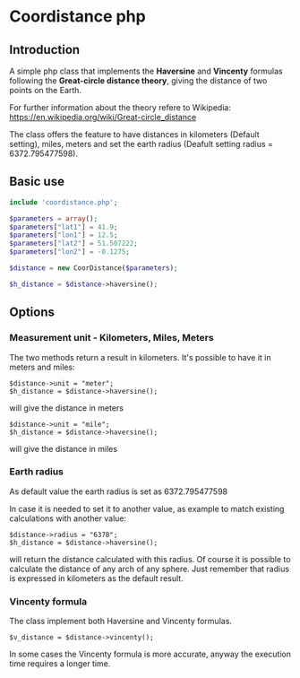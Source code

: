 # Coordistance php

## Introduction

A simple php class that implements the **Haversine** and **Vincenty** formulas following the **Great-circle distance theory**, giving the distance of two points on the Earth.

For further information about the theory refere to Wikipedia: https://en.wikipedia.org/wiki/Great-circle_distance

The class offers the feature to have distances in kilometers (Default setting), miles, meters and set the earth radius (Deafult setting radius = 6372.795477598).

## Basic use

```php
include 'coordistance.php';

$parameters = array();
$parameters["lat1"] = 41.9;
$parameters["lon1"] = 12.5;
$parameters["lat2"] = 51.507222;
$parameters["lon2"] = -0.1275;

$distance = new CoorDistance($parameters);

$h_distance = $distance->haversine();
```
## Options

### Measurement unit - Kilometers, Miles, Meters

The two methods return a result in kilometers. It's possible to have it in meters and miles:

```
$distance->unit = "meter";
$h_distance = $distance->haversine();
```
will give the distance in meters

```
$distance->unit = "mile";
$h_distance = $distance->haversine();
```
will give the distance in miles

### Earth radius

As default value the earth radius is set as 6372.795477598

In case it is needed to set it to another value, as example to match existing calculations with another value:

```
$distance->radius = "6378";
$h_distance = $distance->haversine();
```
will return the distance calculated with this radius. Of course it is possible to calculate the distance of any arch of any sphere. Just remember that radius is expressed in kilometers as the default result.

### Vincenty formula

The class implement both Haversine and Vincenty formulas.

```
$v_distance = $distance->vincenty();
```

In some cases the Vincenty formula is more accurate, anyway the execution time requires a longer time.



